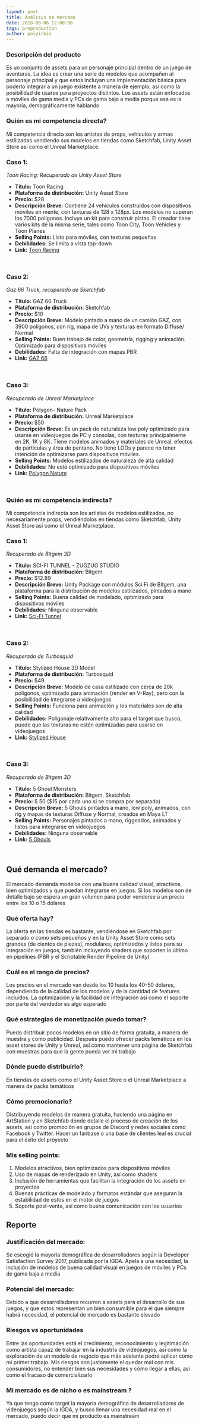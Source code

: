 ```yaml
---
layout: post
title: Análisis de mercado
date: 2018-08-06 12:00:00
tags: preproduction
author: polyirbis
---
```


### Descripción del producto
Es un conjunto de assets para un personaje principal dentro de un juego de aventuras. La idea es crear una serie de modelos que acompañen al personaje principal y que estos incluyan una implementación básica para poderlo integrar a un juego existente a manera de ejemplo, así como la posibilidad de usarse para proyectos distintos. Los assets están enfocados a móviles de gama media y PCs de gama baja a media porque esa es la mayoría, demográficamente hablando

### Quién es mi competencia directa?
Mi competencia directa son los artistas de props, vehículos y armas estilizadas vendiendo sus modelos en tiendas como Sketchfab, Unity Asset Store así como el Unreal Marketplace.
<br />


### Caso 1:
<amp-img width="532" height="300" layout="responsive" src="assets/images/Toon-racing.jpg"></amp-img>
<cite>Toon Racing: Recuperado de Unity Asset Store</cite><br />
* <strong>Título:</strong> Toon Racing
* <strong>Plataforma de distribución:</strong> Unity Asset Store
* <strong>Precio:</strong> $28
* <strong>Descripción Breve:</strong> Contiene 24 vehículos construidos con dispositivos móviles en mente, con texturas de 128 x 128px. Los modelos no superan los 7000 polígonos. Incluye un kit para construir pistas. El creador tiene varios kits de la misma serie, tales como Toon City, Toon Vehicles y Toon Planes
* <strong>Selling Points:</strong> Listo para móviles, con texturas pequeñas
* <strong>Debilidades:</strong> Se limita a vista top-down
* <strong>Link:</strong> <a href="https://assetstore.unity.com/packages/3d/vehicles/land/toon-racing-102727s">Toon Racing</a>
<br />


### Caso 2:
<amp-img width="514" height="300" layout="responsive" src="assets/images/GAZ.png"></amp-img>
<cite>Gaz 66 Truck, recuperado de Sketchfab </cite> <br />
* <strong>Título:</strong> GAZ 66 Truck
* <strong>Plataforma de distribución:</strong> Sketchfab
* <strong>Precio:</strong> $10
* <strong>Descripción Breve:</strong> Modelo pintado a mano de un camión GAZ, con 3900 polígonos, con rig, mapa de UVs y texturas en formato Diffuse/ Normal
* <strong>Selling Points:</strong> Buen trabajo de color, geometría, rigging y animación. Optimizado para dispositivos móviles
* <strong>Debilidades:</strong> Falta de integración con mapas PBR
* <strong>Link:</strong> <a href="https://sketchfab.com/models/275e1879e8034019ba480a5ca6ac7d05">GAZ 66</a>
<br />


### Caso 3:
<amp-img width="577" height="324" layout="responsive" src="assets/images/Polygon Nature.png"></amp-img>
<cite>Recuperado de Unreal Marketplace</cite> <br />
* <strong>Título:</strong> Polygon- Nature Pack
* <strong>Plataforma de distribución:</strong> Unreal Marketplace
* <strong>Precio:</strong> $50
* <strong>Descripción Breve:</strong> Es un pack de naturaleza low poly optimizado para usarse en videojuegos de PC y consolas, con texturas principalmente en 2K, 1K y 8K. Tiene modelos animados y materiales de Unreal, efectos de partículas y área de pantano. No tiene LODs y parece no tener intención de optimizarse para dispositivos móviles.
* <strong>Selling Points:</strong> Modelos estilizados de naturaleza de alta calidad
* <strong>Debilidades:</strong> No está optimizado para dispositivos móviles
* <strong>Link:</strong>  <a href="https://www.unrealengine.com/marketplace/polygon-nature-pack">Polygon Nature</a>
<br />


### Quién es mi competencia indirecta?
Mi competencia indirecta son los artistas de modelos estilizados, no necesariamente props, vendiéndolos en tiendas como Sketchfab, Unity Asset Store así como el Unreal Marketplace.
### Caso 1:
<amp-img width="600" height="383" layout="responsive" src="assets/images/Sci Fi Tunnel.jpg"></amp-img>
 <cite>Recuperado de Bitgem 3D</cite><br />
* <strong>Título:</strong> SCI-FI TUNNEL - ZUGZUG STUDIO
* <strong>Plataforma de distribución:</strong> Bitgem
* <strong>Precio:</strong> $12.89
* <strong>Descripción Breve:</strong> Unity Package con módulos Sci Fi de Bitgem, una plataforma para la distribución de modelos estilizados, pintados a mano
* <strong>Selling Points:</strong> Buena calidad de modelado, optimizado para dispositivos móviles
* <strong>Debilidades:</strong>  Ninguna observable
* <strong>Link:</strong>  <a href="https://shop.bitgem3d.com/collections/hand-painted-3d-models/products/sci-fi-tunnel-zugzug-studio">Sci-Fi Tunnel</a>
<br />


### Caso 2:
<amp-img width="600" height="300" layout="responsive" src="assets/images/Stylized 3D Home.jpg"></amp-img>
<cite>Recuperado de Turbosquid</cite> <br />
* <strong>Título:</strong> Stylized House 3D Model
* <strong>Plataforma de distribución:</strong> Turbosquid
* <strong>Precio:</strong> $49
* <strong>Descripción Breve:</strong> Modelo de casa estilizado con cerca de 20k polígonos, optimizado para animación (render en V-Ray), pero con la posibilidad de integrarse a videojuegos
* <strong>Selling Points:</strong> Funciona para animación y los materiales son de alta calidad
* <strong>Debilidades:</strong> Poligonaje relativamente alto para el target que busco, puede que las texturas no estén optimizadas para usarse en videojuegos 
* <strong>Link:</strong>  <a href="https://www.turbosquid.com/3d-models/stylized-house-3d-model-1279437">Stylized House</a>
<br />


### Caso 3:
<amp-img width="526" height="300" layout="responsive" src="assets/images/Ghouls.jpg"></amp-img>
<cite>Recuperado de Bitgem 3D</cite> <br />
* <strong>Título:</strong> 5 Ghoul Monsters
* <strong>Plataforma de distribución:</strong> Bitgem, Sketchfab
* <strong>Precio:</strong> $ 50 ($15 por cada uno si se compra por separado)
* <strong>Descripción Breve:</strong> 5 Ghouls pintados a mano, low poly, animados, con rig y mapas de texturas Diffuse y Normal, creados en Maya LT
* <strong>Selling Points:</strong> Personajes pintados a mano, riggeados, animados y listos para integrarse en videojuegos
* <strong>Debilidades:</strong>  Ninguna observable
* <strong>Link:</strong>  <a href="https://shop.bitgem3d.com/collections/hand-painted-3d-models/products/sci-fi-tunnel-zugzug-studio">5 Ghouls</a>
<br />


## Qué demanda el mercado?
El mercado demanda modelos con una buena calidad visual, atractivos, bien optimizados y que puedan integrarse en juegos. Si los modelos son de detalle bajo se espera un gran volumen para poder venderse a un precio entre los 10 o 15 dólares
### Qué oferta hay?
La oferta en las tiendas es bastante, vendiéndose en Sketchfab por separado o como sets pequeños y en la Unity Asset Store como sets grandes (de cientos de piezas), modulares, optimizados y listos para su integración en juegos, también incluyendo shaders que soporten lo último en pipelines (PBR y el Scriptable Render Pipeline de Unity)
### Cuál es el rango de precios?
Los precios en el mercado van desde los 10 hasta los 40-50 dólares, dependiendo de la calidad de los modelos y de la cantidad de features incluidos. La optimización y la facilidad de integración así como el soporte por parte del vendedor es algo esperado
### Qué estrategias de monetización puedo tomar?
Puedo distribuir pocos modelos en un sitio de forma gratuita, a manera de muestra y como publicidad. Después puedo ofrecer packs temáticos en los asset stores de Unity y Unreal, así como mantener una página de Sketchfab con muestras para que la gente pueda ver mi trabajo
### Dónde puedo distribuirlo?
En tiendas de assets como el Unity Asset Store o el Unreal Marketplace a manera de packs temáticos
### Cómo promocionarlo?
Distribuyendo modelos de manera gratuita, haciendo una página en ArtStation y en Sketchfab donde detalle el proceso de creación de los assets, así como promoción en grupos de Discord y redes sociales como Facebook y Twitter. Hacer un fanbase o una base de clientes leal es crucial para el éxito del proyecto

### Mis selling points:
1. Modelos atractivos, bien optimizados para dispositivos móviles
2. Uso de mapas de renderizado en Unity, así como shaders
3. Inclusión de herramientas que facilitan la integración de los assets en proyectos
4. Buenas prácticas de modelado y formatos estándar que aseguran la estabilidad de estos en el motor de juegos
5. Soporte post-venta, así como buena comunicación con los usuarios


## Reporte
### Justificación del mercado:
Se escogió la mayoría demográfica de desarrolladores según la Developer Satisfaction Survey 2017, publicada por la IGDA. Apela a una necesidad, la inclusión de modelos de buena calidad visual en juegos de móviles y PCs de gama baja a media
### Potencial del mercado:
Debido a que desarrolladores recurren a assets para el desarrollo de sus juegos, y que estos representan un bien consumible para el que siempre habrá necesidad, el potencial de mercado es bastante elevado
### Riesgos vs oportunidades 
Entre las oportunidades está el crecimiento, reconocimiento y legitimación como artista capaz de trabajar en la industria de videojuegos, así como la exploración de un modelo de negocio que más adelante podré aplicar como mi primer trabajo. Mis riesgos son justamente el quedar mal con mis consumidores, no entender bien sus necesidades y cómo llegar a ellas, así como el fracaso de comercializarlo
### Mi mercado es de nicho o es <italic> mainstream </italic>?
Ya que tengo como target la mayoría demográfica de desarrolladores de videojuegos según la IGDA, y busco llenar una necesidad real en el mercado, puedo decir que mi producto es mainstream